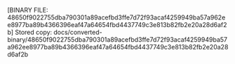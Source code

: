 [BINARY FILE: 48650f9022755dba790301a89acefbd3ffe7d72f93acaf4259949ba57a962ee8977ba89b4366396eaf47a64654fbd4437749c3e813b82fb2e20a28d6af2b]
Stored copy: docs/converted-binary/48650f9022755dba790301a89acefbd3ffe7d72f93acaf4259949ba57a962ee8977ba89b4366396eaf47a64654fbd4437749c3e813b82fb2e20a28d6af2b
